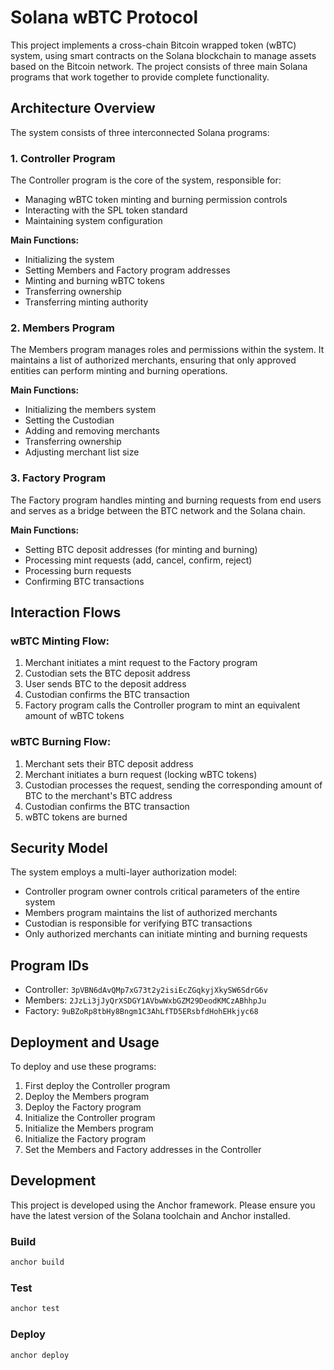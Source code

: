 # Solana wBTC Protocol

This project implements a cross-chain Bitcoin wrapped token (wBTC) system, using smart contracts on the Solana blockchain to manage assets based on the Bitcoin network. The project consists of three main Solana programs that work together to provide complete functionality.

## Architecture Overview

The system consists of three interconnected Solana programs:

### 1. Controller Program

The Controller program is the core of the system, responsible for:

- Managing wBTC token minting and burning permission controls
- Interacting with the SPL token standard
- Maintaining system configuration

**Main Functions:**

- Initializing the system
- Setting Members and Factory program addresses
- Minting and burning wBTC tokens
- Transferring ownership
- Transferring minting authority

### 2. Members Program

The Members program manages roles and permissions within the system. It maintains a list of authorized merchants, ensuring that only approved entities can perform minting and burning operations.

**Main Functions:**

- Initializing the members system
- Setting the Custodian
- Adding and removing merchants
- Transferring ownership
- Adjusting merchant list size

### 3. Factory Program

The Factory program handles minting and burning requests from end users and serves as a bridge between the BTC network and the Solana chain.

**Main Functions:**

- Setting BTC deposit addresses (for minting and burning)
- Processing mint requests (add, cancel, confirm, reject)
- Processing burn requests
- Confirming BTC transactions

## Interaction Flows

### wBTC Minting Flow:

1. Merchant initiates a mint request to the Factory program
2. Custodian sets the BTC deposit address
3. User sends BTC to the deposit address
4. Custodian confirms the BTC transaction
5. Factory program calls the Controller program to mint an equivalent amount of wBTC tokens

### wBTC Burning Flow:

1. Merchant sets their BTC deposit address
2. Merchant initiates a burn request (locking wBTC tokens)
3. Custodian processes the request, sending the corresponding amount of BTC to the merchant's BTC address
4. Custodian confirms the BTC transaction
5. wBTC tokens are burned

## Security Model

The system employs a multi-layer authorization model:

- Controller program owner controls critical parameters of the entire system
- Members program maintains the list of authorized merchants
- Custodian is responsible for verifying BTC transactions
- Only authorized merchants can initiate minting and burning requests

## Program IDs

- Controller: `3pVBN6dAvQMp7xG73t2y2isiEcZGqkyjXkySW6SdrG6v`
- Members: `2JzLi3jJyQrXSDGY1AVbwWxbGZM29DeodKMCzABhhpJu`
- Factory: `9uBZoRp8tbHy8Bngm1C3AhLfTD5ERsbfdHohEHkjyc68`

## Deployment and Usage

To deploy and use these programs:

1. First deploy the Controller program
2. Deploy the Members program
3. Deploy the Factory program
4. Initialize the Controller program
5. Initialize the Members program
6. Initialize the Factory program
7. Set the Members and Factory addresses in the Controller

## Development

This project is developed using the Anchor framework. Please ensure you have the latest version of the Solana toolchain and Anchor installed.

### Build

```bash
anchor build
```

### Test

```bash
anchor test
```

### Deploy

```bash
anchor deploy
```
